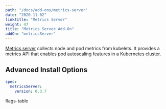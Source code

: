 ```yaml
---
path: "/docs/add-ons/metrics-server"
date: "2020-11-02"
linktitle: "Metrics Server"
weight: 47
title: "Metrics Server Add-On"
addOn: "metricsServer"
---
```

[Metrics server](https://github.com/kubernetes-sigs/metrics-server) collects node and pod metrics from kubelets.
It provides a metrics API that enables pod autoscaling features in a Kubernetes cluster.

## Advanced Install Options

```yaml
spec:
  metricsServer:
    version: 0.3.7
```

flags-table
